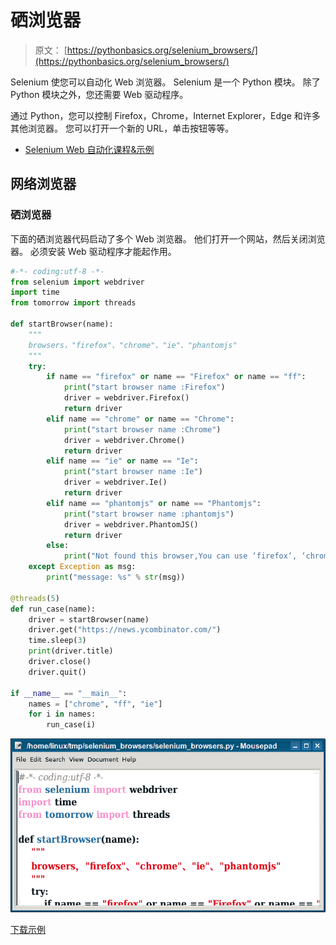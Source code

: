# 硒浏览器

> 原文： [https://pythonbasics.org/selenium_browsers/](https://pythonbasics.org/selenium_browsers/)

Selenium 使您可以自动化 Web 浏览器。 Selenium 是一个 Python 模块。 除了 Python 模块之外，您还需要 Web 驱动程序。

通过 Python，您可以控制 Firefox，Chrome，Internet Explorer，Edge 和许多其他浏览器。 您可以打开一个新的 URL，单击按钮等等。



*   [Selenium Web 自动化课程&示例](https://gum.co/GjuJxo)

## 网络浏览器

### 硒浏览器

下面的硒浏览器代码启动了多个 Web 浏览器。 他们打开一个网站，然后关闭浏览器。 必须安装 Web 驱动程序才能起作用。

```py
#-*- coding:utf-8 -*-
from selenium import webdriver
import time
from tomorrow import threads

def startBrowser(name):
    """
    browsers，"firefox"、"chrome"、"ie"、"phantomjs"
    """
    try:
        if name == "firefox" or name == "Firefox" or name == "ff":
            print("start browser name :Firefox")
            driver = webdriver.Firefox()
            return driver
        elif name == "chrome" or name == "Chrome":
            print("start browser name :Chrome")
            driver = webdriver.Chrome()
            return driver
        elif name == "ie" or name == "Ie":
            print("start browser name :Ie")
            driver = webdriver.Ie()
            return driver
        elif name == "phantomjs" or name == "Phantomjs":
            print("start browser name :phantomjs")
            driver = webdriver.PhantomJS()
            return driver
        else:
            print("Not found this browser,You can use ‘firefox‘, ‘chrome‘, ‘ie‘ or ‘phantomjs‘")
    except Exception as msg:
        print("message: %s" % str(msg))

@threads(5)
def run_case(name):
    driver = startBrowser(name)
    driver.get("https://news.ycombinator.com/")
    time.sleep(3)
    print(driver.title)
    driver.close()
    driver.quit()

if __name__ == "__main__":
    names = ["chrome", "ff", "ie"]
    for i in names:
        run_case(i)

```

![selenium browsers](img/3f9262623f4186097a65064977cc613a.jpg)

[下载示例](https://gum.co/GjuJxo)